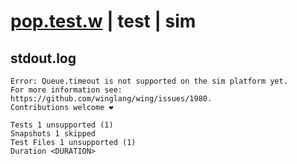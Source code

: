 # [pop.test.w](../../../../../../tests/sdk_tests/queue/pop.test.w) | test | sim

## stdout.log
```log
Error: Queue.timeout is not supported on the sim platform yet.
For more information see: https://github.com/winglang/wing/issues/1980.
Contributions welcome ❤️

Tests 1 unsupported (1)
Snapshots 1 skipped
Test Files 1 unsupported (1)
Duration <DURATION>
```

